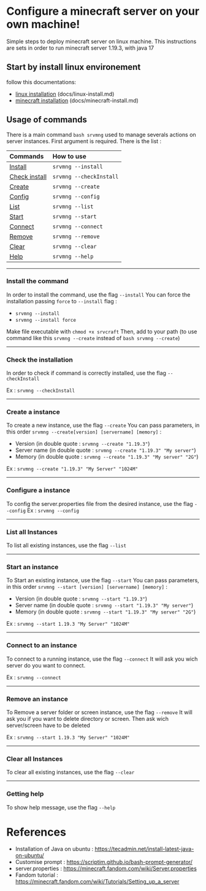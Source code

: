 # Configure a minecraft server on your own machine!

Simple steps to deploy minecraft server on linux machine. This instructions are sets in order to run minecraft server 1.19.3, with java 17

## Start by install linux environement
follow this documentations:
- [linux installation](./docs/linux-install.md) (docs/linux-install.md)
- [minecraft installation](./docs/minecraft-install.md) (docs/minecraft-install.md)

## Usage of commands
There is a main command `bash srvmng` used to manage severals actions on server instances. First argument is required. There is the list :

| Commands        | How to use           |
| :--- |:---|
| [Install](#install-the-command)| `srvmng --install` |
| [Check install](#check-the-installation) | `srvmng --checkInstall` |
| [Create](#create-a-instance) | `srvmng --create` |
| [Config](#configure-a-instance) | `srvmng --config` |
| [List](#list-all-instances) | `srvmng --list` |
| [Start](#start-an-instance) | `srvmng --start` |
| [Connect](#connect-to-an-instance) | `srvmng --connect` |
| [Remove](#remove-an-instance) | `srvmng --remove` |
| [Clear](#clear-all-instances) | `srvmng --clear` |
| [Help](#getting-help) | `srvmng --help` |

---

### Install the command
In order to install the command, use the flag `--install`
You can force the installation passing `force` to `--install` flag :
-  `srvmng --install`
-  `srvmng --install force`

Make file executable with `chmod +x srvcraft`
Then, add to your path (to use command like this `srvmng --create` instead of `bash srvmng --create`)

---

### Check the installation
In order to check if command is correctly installed, use the flag `--checkInstall`

Ex : `srvmng --checkInstall`

---

### Create a instance
To create a new instance, use the flag `--create`
You can pass parameters, in this order `srvmng --create[version] [servername] [memory]` :
- Version (in double quote : `srvmng --create "1.19.3"`)
- Server name (in double quote : `srvmng --create "1.19.3" "My server"`)
- Memory (in double quote : `srvmng --create "1.19.3" "My server" "2G"`)

Ex : `srvmng --create "1.19.3" "My Server" "1024M"`

---

### Configure a instance
To config the server.properties file from the desired instance, use the flag `--config`
Ex : `srvmng --config`

---

### List all Instances
To list all existing instances, use the flag `--list`

---

### Start an instance
To Start an existing instance, use the flag `--start`
You can pass parameters, in this order `srvmng --start [version] [servername] [memory]` :
- Version (in double quote : `srvmng --start "1.19.3"`)
- Server name (in double quote : `srvmng --start "1.19.3" "My server"`)
- Memory (in double quote : `srvmng --start "1.19.3" "My server" "2G"`)

Ex : `srvmng --start 1.19.3 "My Server" "1024M"`

---

### Connect to an instance
To connect to a running instance, use the flag `--connect`
It will ask you wich server do you want to connect.

Ex : `srvmng --connect`

---

### Remove an instance
To Remove a server folder or screen instance, use the flag `--remove`
It will ask you if you want to delete directory or screen.
Then ask wich server/screen have to be deleted

Ex : `srvmng --start 1.19.3 "My Server" "1024M"`

---

### Clear all Instances
To clear all existing instances, use the flag `--clear`

---

### Getting help
To show help message, use the flag `--help`


# References
- Installation of Java on ubuntu : https://tecadmin.net/install-latest-java-on-ubuntu/
- Customise prompt : https://scriptim.github.io/bash-prompt-generator/
- server.properties : https://minecraft.fandom.com/wiki/Server.properties
- Fandom tutorial : https://minecraft.fandom.com/wiki/Tutorials/Setting_up_a_server